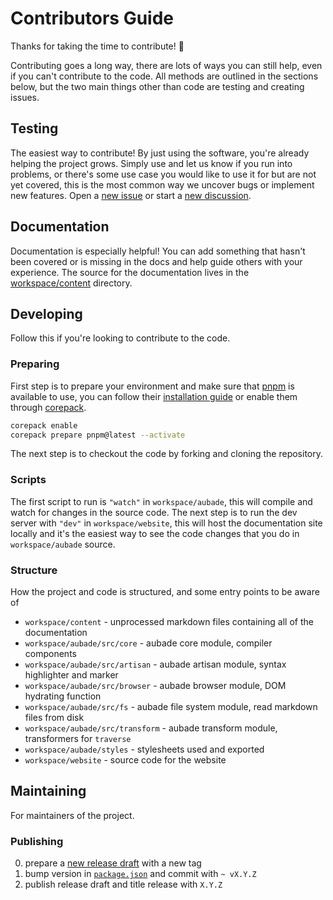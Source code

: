 # Contributors Guide

Thanks for taking the time to contribute! 🎉

Contributing goes a long way, there are lots of ways you can still help, even if you can't contribute to the code. All methods are outlined in the sections below, but the two main things other than code are testing and creating issues.

## Testing

The easiest way to contribute! By just using the software, you're already helping the project grows. Simply use and let us know if you run into problems, or there's some use case you would like to use it for but are not yet covered, this is the most common way we uncover bugs or implement new features. Open a [new issue](https://github.com/ignatiusmb/aubade/issues/new/choose) or start a [new discussion](https://github.com/ignatiusmb/aubade/discussions/new).

## Documentation

Documentation is especially helpful! You can add something that hasn't been covered or is missing in the docs and help guide others with your experience. The source for the documentation lives in the [workspace/content](workspace/content) directory.

## Developing

Follow this if you're looking to contribute to the code.

### Preparing

First step is to prepare your environment and make sure that [pnpm](https://pnpm.io/) is available to use, you can follow their [installation guide](https://pnpm.io/installation) or enable them through [corepack](https://nodejs.org/api/corepack.html).

```bash
corepack enable
corepack prepare pnpm@latest --activate
```

The next step is to checkout the code by forking and cloning the repository.

### Scripts

The first script to run is `"watch"` in `workspace/aubade`, this will compile and watch for changes in the source code. The next step is to run the dev server with `"dev"` in `workspace/website`, this will host the documentation site locally and it's the easiest way to see the code changes that you do in `workspace/aubade` source.

### Structure

How the project and code is structured, and some entry points to be aware of

-   `workspace/content` - unprocessed markdown files containing all of the documentation
-   `workspace/aubade/src/core` - aubade core module, compiler components
-   `workspace/aubade/src/artisan` - aubade artisan module, syntax highlighter and marker
-   `workspace/aubade/src/browser` - aubade browser module, DOM hydrating function
-   `workspace/aubade/src/fs` - aubade file system module, read markdown files from disk
-   `workspace/aubade/src/transform` - aubade transform module, transformers for `traverse`
-   `workspace/aubade/styles` - stylesheets used and exported
-   `workspace/website` - source code for the website

## Maintaining

For maintainers of the project.

### Publishing

0. prepare a [new release draft](https://github.com/ignatiusmb/aubade/releases/new) with a new tag
1. bump version in [`package.json`](workspace/aubade/package.json) and commit with `~ vX.Y.Z`
2. publish release draft and title release with `X.Y.Z`
